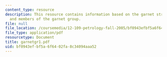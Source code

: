 ```yaml
---
content_type: resource
description: This resource contains information based on the garnet structure, identification,
  and members of the garnet group.
file: null
file_location: /coursemedia/12-109-petrology-fall-2005/bf0943efbf5a6f6402fa8c34094aaa52_garnetgr1.pdf
file_type: application/pdf
resourcetype: Document
title: garnetgr1.pdf
uid: bf0943ef-bf5a-6f64-02fa-8c34094aaa52
---
```

